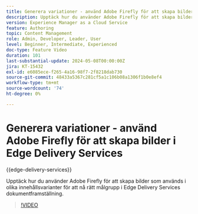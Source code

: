 ```yaml
---
title: Generera variationer - använd Adobe Firefly för att skapa bilder i Edge Delivery Services
description: Upptäck hur du använder Adobe Firefly för att skapa bilder som används i olika innehållsvarianter för att nå rätt målgrupp i Edge Delivery Services dokumentframställning.
version: Experience Manager as a Cloud Service
feature: Authoring
topic: Content Management
role: Admin, Developer, Leader, User
level: Beginner, Intermediate, Experienced
doc-type: Feature Video
duration: 101
last-substantial-update: 2024-05-08T00:00:00Z
jira: KT-15432
exl-id: e6085ece-f265-4a16-98f7-2f8218dab730
source-git-commit: 48433a5367c281cf5a1c106b08a1306f1b0e8ef4
workflow-type: tm+mt
source-wordcount: '74'
ht-degree: 0%

---
```


# Generera variationer - använd Adobe Firefly för att skapa bilder i Edge Delivery Services

{{edge-delivery-services}}

Upptäck hur du använder Adobe Firefly för att skapa bilder som används i olika innehållsvarianter för att nå rätt målgrupp i Edge Delivery Services dokumentframställning.

>[!VIDEO](https://video.tv.adobe.com/v/3428794/?learn=on)
